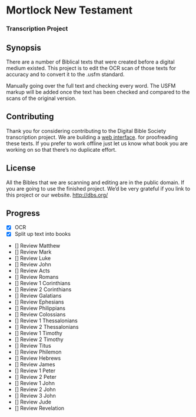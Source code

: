 # Mortlock New Testament
### Transcription Project

## Synopsis

There are a number of Biblical texts that were created before a digital medium existed. This project is to edit the OCR scan of those texts for accuracy and to convert it to the .usfm standard.

Manually going over the full text and checking every word.
The USFM markup will be added once the text has been checked and compared to the scans of the original version.

## Contributing

Thank you for considering contributing to the Digital Bible Society transcription project. We are building a [web interface](http://dbs.org/bibles/transcriptions/). for proofreading these texts. If you prefer to work offline just let us know what book you are working on so that there’s no duplicate effort.

## License

All the Bibles that we are scanning and editing are in the public domain. If you are going to use the finished project. We’d be very grateful if you link to this project or our website. http://dbs.org/

## Progress

- [x] OCR
- [x] Split up text into books
- [] Review Matthew
- [] Review Mark
- [] Review Luke
- [] Review John
- [] Review Acts
- [] Review Romans
- [] Review 1 Corinthians
- [] Review 2 Corinthians
- [] Review Galatians
- [] Review Ephesians
- [] Review Philippians
- [] Review Colossians
- [] Review 1 Thessalonians
- [] Review 2 Thessalonians
- [] Review 1 Timothy
- [] Review 2 Timothy
- [] Review Titus
- [] Review Philemon
- [] Review Hebrews
- [] Review James
- [] Review 1 Peter
- [] Review 2 Peter
- [] Review 1 John
- [] Review 2 John
- [] Review 3 John
- [] Review Jude
- [] Review Revelation
